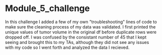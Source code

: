 # Module_5_challenge
In this challenge I added a few of my own "troubleshooting" lines of code to make sure the cleaning process of my data was validated. I first printed the unique values of tumor volume in the original df before duplicate rows were dropped off.  I was confused by the consistant number of 45 that I kept seeing and brought this to my TAs, although they did not see any issues with my code so I went forth and analyzed the data I recieved.  
